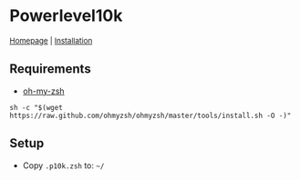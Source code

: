 # Powerlevel10k

<font size="2">[Homepage](https://github.com/romkatv/powerlevel10k) | [Installation](https://github.com/romkatv/powerlevel10k#manual)</font>

## Requirements

* [oh-my-zsh](https://ohmyz.sh/)

```
sh -c "$(wget https://raw.github.com/ohmyzsh/ohmyzsh/master/tools/install.sh -O -)"
```

## Setup

* Copy `.p10k.zsh` to: `~/`
